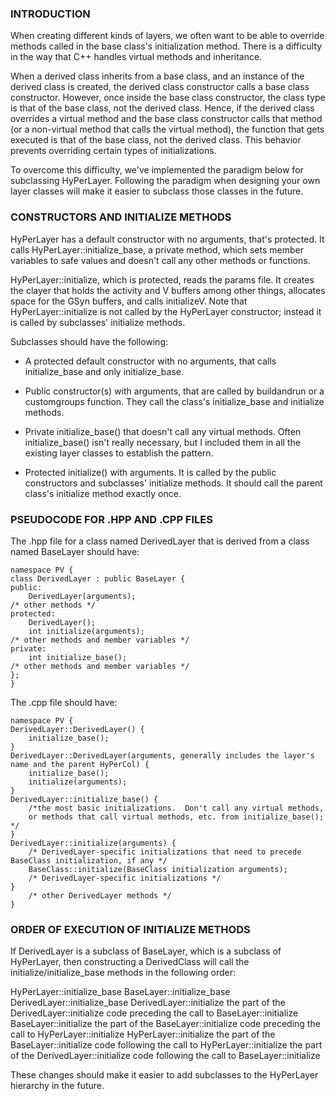### INTRODUCTION

When creating different kinds of layers, we often want to be able to
override methods called in the base class's initialization method.  There is
a difficulty in the way that C++ handles virtual methods and inheritance.

When a derived class inherits from a base class, and an instance of the
derived class is created, the derived class constructor calls a base class
constructor. However, once inside the base class constructor, the class type
is that of the base class, not the derived class.  Hence, if the derived
class overrides a virtual method and the base class constructor calls that
method (or a non-virtual method that calls the virtual method), the function
that gets executed is that of the base class, not the derived class.  This
behavior prevents overriding certain types of initializations.

To overcome this difficulty, we've implemented the paradigm below for
subclassing HyPerLayer.  Following the paradigm when designing your own
layer classes will make it easier to subclass those classes in the future.

### CONSTRUCTORS AND INITIALIZE METHODS

HyPerLayer has a default constructor with no arguments, that's protected. 
It calls HyPerLayer::initialize_base, a private method, which sets member
variables to safe values and doesn't call any other methods or functions.

HyPerLayer::initialize, which is protected, reads the params file.  It
creates the clayer that holds the activity and V buffers among other things,
allocates space for the GSyn buffers, and calls initializeV.  Note that
HyPerLayer::initialize is not called by the HyPerLayer constructor; instead
it is called by subclasses' initialize methods.

Subclasses should have the following:

* A protected default constructor with no arguments, that calls
initialize_base and only initialize_base.

* Public constructor(s) with arguments, that are called by buildandrun or a
customgroups function.  They call the class's initialize_base and initialize
methods.

* Private initialize_base() that doesn't call any virtual methods.  Often
initialize_base() isn't really necessary, but I included them in all the
existing layer classes to establish the pattern.

* Protected initialize() with arguments.  It is called by the public
constructors and subclasses' initialize methods.  It should call the parent
class's initialize method exactly once.

### PSEUDOCODE FOR .HPP AND .CPP FILES

The .hpp file for a class named DerivedLayer that is derived from a class
named BaseLayer should have:

	namespace PV {
	class DerivedLayer : public BaseLayer {
	public:
  		DerivedLayer(arguments);
  	/* other methods */
	protected:
  		DerivedLayer();
  		int initialize(arguments);
  	/* other methods and member variables */
	private:
  		int initialize_base();
  	/* other methods and member variables */
	};
	}

The .cpp file should have:

	namespace PV {
	DerivedLayer::DerivedLayer() {
  		initialize_base();
	}
	DerivedLayer::DerivedLayer(arguments, generally includes the layer's name and the parent HyPerCol) {
  		initialize_base();
  		initialize(arguments);
	}
	DerivedLayer::initialize_base() {
  		/*the most basic initializations.  Don't call any virtual methods,
     	or methods that call virtual methods, etc. from initialize_base(); */
	}
	DerivedLayer::initialize(arguments) {
  		/* DerivedLayer-specific initializations that need to precede BaseClass initialization, if any */
  		BaseClass::initialize(BaseClass initialization arguments);
  		/* DerivedLayer-specific initializations */
	}
  		/* other DerivedLayer methods */
	}

### ORDER OF EXECUTION OF INITIALIZE METHODS

If DerivedLayer is a subclass of BaseLayer, which is a subclass of HyPerLayer, then constructing a DerivedClass will call the initialize/initialize_base methods in the following order:

HyPerLayer::initialize_base
BaseLayer::initialize_base
DerivedLayer::initialize_base
DerivedLayer::initialize
   the part of the DerivedLayer::initialize code preceding the call to BaseLayer::initialize
   BaseLayer::initialize
       the part of the BaseLayer::initialize code preceding the call to HyPerLayer::initialize
       HyPerLayer::initialize
       the part of the BaseLayer::initialize code following the call to HyPerLayer::initialize
   the part of the DerivedLayer::initialize code following the call to BaseLayer::initialize

These changes should make it easier to add subclasses to the HyPerLayer hierarchy in the future.
